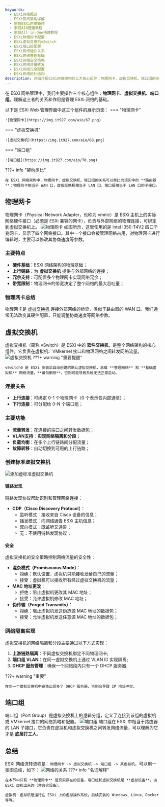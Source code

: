 ```yaml
---
keywords: 
  - ESXi网络概述
  - ESXi网络架构详解
  - 家庭ESXi网络概述
  - 家庭AIO搭建教程
  - 家庭All-in-One搭建教程
  - ESXi物理网卡配置
  - ESXi虚拟交换机vSwitch
  - ESXi端口组配置
  - ESXi网络组件关系
  - ESXi网络管理基础
  - ESXi网络安全策略
  - ESXi网络流量转发
  - ESXi网络冗余配置
  - ESXi网络拓扑结构
description: 详细介绍ESXi网络架构的三大核心组件：物理网卡、虚拟交换机、端口组的关系和配置方法，包括网络隔离、VLAN配置、安全策略等关键技术，为家庭虚拟化环境提供完整的网络管理指南。
---
```


在 ESXi 网络管理中，我们主要操作三个核心组件：**物理网卡**、**虚拟交换机**、**端口组**。理解这三者的关系和作用是管理 ESXi 网络的基础。

以下是 ESXi Web 管理界面中这三个组件的展示页面：
=== "物理网卡"

	![物理网卡](https://img.it927.com/aio/67.png)

=== "虚拟交换机"

	![虚拟交换机](https://img.it927.com/aio/68.png)

=== "端口组"

	![端口组](https://img.it927.com/aio/70.png)


???+ info "架构类比"

    在 ESXi 网络架构中，物理网卡、虚拟交换机、端口组的关系可以类比为现实中的 **路由器**：物理网卡相当于 WAN 口，虚拟交换机相当于 LAN 口，端口组相当于 LAN 口的子接口。

## 物理网卡
物理网卡（Physical Network Adapter，也称为 vmnic）是 ESXi 主机上的实际网络硬件接口（必须是 ESXi 兼容的网卡），负责与外部网络的物理连接，可绑定到虚拟交换机上。
![物理网卡](https://img.it927.com/aio/69.png)
如图所示，这里使用的是 Intel I350-T4V2 四口千兆网卡，显示了四个网络接口。其中一个接口会被管理网络占用，对物理网卡进行编辑时，主要可以修改其协商速度等参数。
### 主要特点
- **硬件基础**：ESXi 网络架构的物理基础；
- **上行链路**：为 **虚拟交换机** 提供与外部网络的连接；
- **冗余支持**：可配置多个物理网卡实现网络冗余；
- **带宽限制**：物理网卡的带宽决定了整个网络的最大吞吐量；

### 物理网卡总结
物理网卡是 [虚拟交换机](#_4) 连接外部网络的桥梁，类似于路由器的 WAN 口。我们通常无法改变其硬件配置，只能调整协商速度等网络参数。

## 虚拟交换机
虚拟交换机（简称 vSwitch）是 ESXi 中的 **软件交换机**，是整个网络架构的核心组件。它负责在虚拟机、VMkernel 接口和物理网络之间转发网络流量。
![虚拟交换机](https://img.it927.com/aio/71.png)
???+ warning "重要提醒"

    vSwitch0 是 ESXi 安装后自动创建的默认虚拟交换机，承载 **管理网络** 和 **基础虚拟机** 网络流量，**请勿删除**，否则可能导致系统无法正常启动。

### 连接关系
- **上行连接**：可绑定 0-1 个物理网卡（0 个表示仅内部通信）；
- **下行连接**：可分配给 0-N 个端口组；

### 主要功能
- **流量转发**：在连接的端口之间转发数据包；
- **VLAN支持**：**实现网络隔离和分段**；
- **负载均衡**：在多个上行链路间分配流量；
- **故障转移**：自动切换到可用的上行链路；

### 创建标准虚拟交换机
![添加虚标准虚拟交换机](https://img.it927.com/aio/72.png)
#### 链路发现
链路发现协议帮助识别和管理网络连接：

- **CDP（Cisco Discovery Protocol）**：
    - 监听模式：接收来自 Cisco 设备的信息；
    - 播发模式：向网络通告 ESXi 主机信息；
    - 双向模式：既监听又通告；
    - 无：不使用链路发现协议；

#### 安全
虚拟交换机的安全策略控制网络流量的安全性：

- **混杂模式（Promiscuous Mode）**：
    - 拒绝：默认设置，虚拟机只能接收发给自己的流量；
    - 接受：虚拟机可以接收所有经过虚拟交换机的流量；
- **MAC 地址更改**：
    - 拒绝：阻止虚拟机更改其 MAC 地址；
    - 接受：允许虚拟机修改 MAC 地址；
- **伪传输（Forged Transmits）**：
    - 拒绝：阻止虚拟机发送伪造源 MAC 地址的数据包；
    - 接受：允许虚拟机发送任意源 MAC 地址的数据包；

### 网络隔离实现
虚拟交换机的网络隔离和分段主要通过以下方式实现：

1. **上游链路隔离**：不同虚拟交换机绑定不同物理网卡;
2. **端口组 VLAN**：在同一虚拟交换机上通过 VLAN ID 实现隔离;
3. **DHCP 服务管理**：确保一个网络段内只有一个 DHCP 服务器;

???+ warning "重要"

    在同一个虚拟交换机中避免出现多个 DHCP 服务器，否则会导致 IP 地址冲突。

## 端口组
端口组（Port Group）是虚拟交换机上的逻辑分组，定义了连接到该组的虚拟机或 VMkernel 接口的网络策略和配置。
![端口组](https://img.it927.com/aio/73.png)
端口组在 ESXi 中相当于路由器的 LAN 子接口，它负责在虚拟机和虚拟交换机之间转发网络流量，可以理解为它才是 **底层打工人**。
## 总结
ESXi 网络流转流程是：`物理网卡 -> 虚拟交换机 -> 端口组 -> 某虚拟机`，可以用一张图总结，如下：
![网络的关系](https://img.it927.com/aio/76.png)
???+ info "名词解释"

    在本节中只有 **物理网卡** 是真实存在的设备，端口组和虚拟交换机是 **虚拟设备**，由 ESXi 虚拟出来的（非真实设备）。
    
    虚拟机：虚拟机是运行在 ESXi 上的虚拟操作系统，后续安装的 Windows、Linux、Docker 等等。
